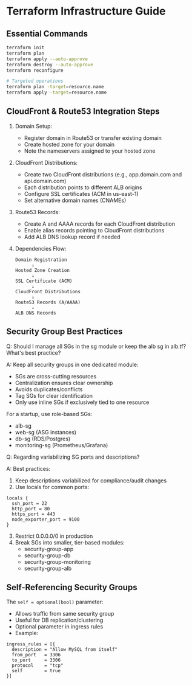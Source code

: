 # Terraform Infrastructure Guide

## Essential Commands
```bash
terraform init
terraform plan
terraform apply --auto-approve
terraform destroy --auto-approve
terraform reconfigure

# Targeted operations
terraform plan -target=resource.name
terraform apply -target=resource.name
```

## CloudFront & Route53 Integration Steps
1. Domain Setup:
   - Register domain in Route53 or transfer existing domain
   - Create hosted zone for your domain
   - Note the nameservers assigned to your hosted zone

2. CloudFront Distributions:
   - Create two CloudFront distributions (e.g., app.domain.com and api.domain.com)
   - Each distribution points to different ALB origins
   - Configure SSL certificates (ACM in us-east-1)
   - Set alternative domain names (CNAMEs)

3. Route53 Records:
   - Create A and AAAA records for each CloudFront distribution
   - Enable alias records pointing to CloudFront distributions
   - Add ALB DNS lookup record if needed

4. Dependencies Flow:
   ```
   Domain Registration
         ↓
   Hosted Zone Creation
         ↓
   SSL Certificate (ACM)
         ↓
   CloudFront Distributions
         ↓
   Route53 Records (A/AAAA)
         ↓
   ALB DNS Records
   ```

## Security Group Best Practices

Q: Should I manage all SGs in the sg module or keep the alb sg in alb.tf? What's best practice?

A: Keep all security groups in one dedicated module:
- SGs are cross-cutting resources
- Centralization ensures clear ownership
- Avoids duplicates/conflicts
- Tag SGs for clear identification
- Only use inline SGs if exclusively tied to one resource

For a startup, use role-based SGs:
- alb-sg
- web-sg (ASG instances)
- db-sg (RDS/Postgres)
- monitoring-sg (Prometheus/Grafana)

Q: Regarding variabilizing SG ports and descriptions?

A: Best practices:
1. Keep descriptions variabilized for compliance/audit changes
2. Use locals for common ports:
```hcl
locals {
  ssh_port = 22
  http_port = 80
  https_port = 443
  node_exporter_port = 9100
}
```
3. Restrict 0.0.0.0/0 in production
4. Break SGs into smaller, tier-based modules:
   - security-group-app
   - security-group-db
   - security-group-monitoring
   - security-group-alb

## Self-Referencing Security Groups
The `self = optional(bool)` parameter:
- Allows traffic from same security group
- Useful for DB replication/clustering
- Optional parameter in ingress rules
- Example:
```hcl
ingress_rules = [{
  description = "Allow MySQL from itself"
  from_port   = 3306
  to_port     = 3306
  protocol    = "tcp"
  self        = true
}]
```